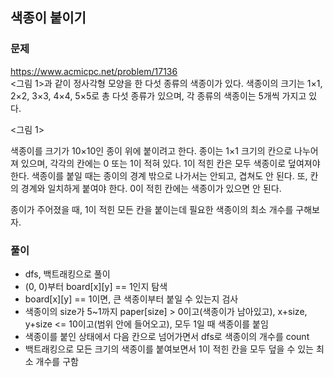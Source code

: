 ## 색종이 붙이기
### 문제
https://www.acmicpc.net/problem/17136  
<그림 1>과 같이 정사각형 모양을 한 다섯 종류의 색종이가 있다. 색종이의 크기는 1×1, 2×2, 3×3, 4×4, 5×5로 총 다섯 종류가 있으며, 각 종류의 색종이는 5개씩 가지고 있다.

<그림 1>

색종이를 크기가 10×10인 종이 위에 붙이려고 한다. 종이는 1×1 크기의 칸으로 나누어져 있으며, 각각의 칸에는 0 또는 1이 적혀 있다. 1이 적힌 칸은 모두 색종이로 덮여져야 한다. 색종이를 붙일 때는 종이의 경계 밖으로 나가서는 안되고, 겹쳐도 안 된다. 또, 칸의 경계와 일치하게 붙여야 한다. 0이 적힌 칸에는 색종이가 있으면 안 된다.

종이가 주어졌을 때, 1이 적힌 모든 칸을 붙이는데 필요한 색종이의 최소 개수를 구해보자.

### 풀이
- dfs, 백트래킹으로 풀이
- (0, 0)부터 board[x][y] == 1인지 탐색
- board[x][y] == 1이면, 큰 색종이부터 붙일 수 있는지 검사
- 색종이의 size가 5~1까지 paper[size] > 0이고(색종이가 남아있고), x+size, y+size <= 10이고(범위 안에 들어오고), 모두 1일 때 색종이를 붙임
- 색종이를 붙인 상태에서 다음 칸으로 넘어가면서 dfs로 색종이의 개수를 count
- 백트래킹으로 모든 크기의 색종이를 붙여보면서 1이 적힌 칸을 모두 덮을 수 있는 최소 개수를 구함